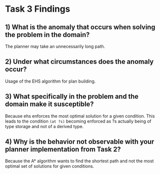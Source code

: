 # Task 3 Findings

## 1) What is the anomaly that occurs when solving the problem in the domain?

The planner may take an unnecessarily long path.

## 2) Under what circumstances does the anomaly occur?

Usage of the EHS algorithm for plan building.

## 3) What specifically in the problem and the domain make it susceptible?

Because ehs enforces the most optimal solution for a given condition. This leads to the condition ```(at ?s)``` becoming enforced as ?s actually being of type storage and not of a derived type.

## 4) Why is the behavior not observable with your planner implementation from Task 2?

Because the A* algorithm wants to find the shortest path and not the most optimal set of solutions for given conditions.
